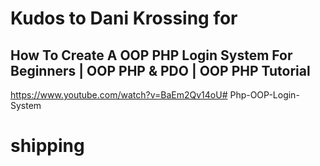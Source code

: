 # Kudos to Dani Krossing for
## How To Create A OOP PHP Login System For Beginners | OOP PHP & PDO | OOP PHP Tutorial
https://www.youtube.com/watch?v=BaEm2Qv14oU# Php-OOP-Login-System
# shipping
